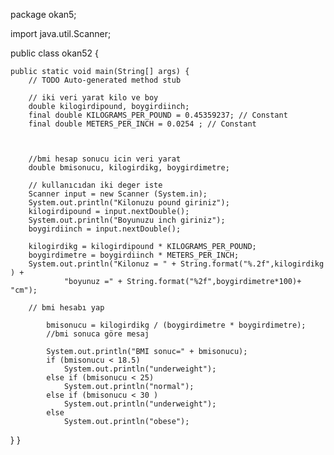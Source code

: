 package okan5;

import java.util.Scanner;

public class okan52 {

	public static void main(String[] args) {
		// TODO Auto-generated method stub
		
		// iki veri yarat kilo ve boy
		double kilogirdipound, boygirdiinch;
		final double KILOGRAMS_PER_POUND = 0.45359237; // Constant
		final double METERS_PER_INCH = 0.0254 ; // Constant
		
		
		
		//bmi hesap sonucu icin veri yarat
		double bmisonucu, kilogirdikg, boygirdimetre;
		
		// kullanıcıdan iki deger iste
		Scanner input = new Scanner (System.in);
		System.out.println("Kilonuzu pound giriniz");
		kilogirdipound = input.nextDouble();
		System.out.println("Boyunuzu inch giriniz");
		boygirdiinch = input.nextDouble();
		
		kilogirdikg = kilogirdipound * KILOGRAMS_PER_POUND;
		boygirdimetre = boygirdiinch * METERS_PER_INCH;
		System.out.println("Kilonuz = " + String.format("%.2f",kilogirdikg ) +
				"boyunuz =" + String.format("%2f",boygirdimetre*100)+ "cm");
		
		// bmi hesabı yap
		
			bmisonucu = kilogirdikg / (boygirdimetre * boygirdimetre);
			//bmi sonuca göre mesaj
			
			System.out.println("BMI sonuc=" + bmisonucu);
			if (bmisonucu < 18.5)
				System.out.println("underweight");
			else if (bmisonucu < 25)
				System.out.println("normal");
			else if (bmisonucu < 30 )
				System.out.println("underweight");
			else
				System.out.println("obese");
}
}
